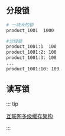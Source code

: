 ## 分段锁

```sh
# 一块大的锁
product_1001  1000

#分段锁
product_1001:1  100
product_1001:2: 100
product_1001:3: 100
...
product_1001:10: 100
```



## 读写锁

::: tip

[互联网多级缓存架构](https://q10viking.github.io/Redis/36%20%E4%BA%92%E8%81%94%E7%BD%91%E5%A4%9A%E7%BA%A7%E7%BC%93%E5%AD%98%E6%9E%B6%E6%9E%84.html)

:::

